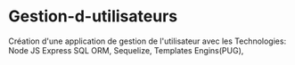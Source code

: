 # Gestion-d-utilisateurs
Création d'une application de gestion de l'utilisateur avec les Technologies:  Node JS Express SQL ORM, Sequelize, Templates  Engins(PUG), 
